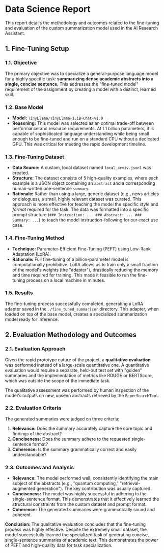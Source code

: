 # Data Science Report

This report details the methodology and outcomes related to the fine-tuning and evaluation of the custom summarization model used in the AI Research Assistant.

## 1. Fine-Tuning Setup

### 1.1. Objective

The primary objective was to specialize a general-purpose language model for a highly specific task: **summarizing dense academic abstracts into a single, concise sentence**. This addresses the "fine-tuned model" requirement of the assignment by creating a model with a distinct, learned skill.

### 1.2. Base Model

-   **Model:** `TinyLlama/TinyLlama-1.1B-Chat-v1.0`
-   **Reasoning:** This model was selected as an optimal trade-off between performance and resource requirements. At 1.1 billion parameters, it is capable of sophisticated language understanding while being small enough to be fine-tuned and run on a standard CPU without a dedicated GPU. This was critical for meeting the rapid development timeline.

### 1.3. Fine-Tuning Dataset

-   **Data Source:** A custom, local dataset named `local_arxiv.jsonl` was created.
-   **Structure:** The dataset consists of 5 high-quality examples, where each example is a JSON object containing an `abstract` and a corresponding human-written one-sentence `summary`.
-   **Rationale:** Rather than using a large, generic dataset (e.g., news articles or dialogues), a small, highly relevant dataset was curated. This approach is more effective for teaching the model the specific *style* and *format* required for the task. The data was formatted into a specific prompt structure (`### Instruction: ... ### Abstract: ... ### Summary: ...`) to teach the model instruction-following for our exact use case.

### 1.4. Fine-Tuning Method

-   **Technique:** Parameter-Efficient Fine-Tuning (PEFT) using Low-Rank Adaptation (LoRA).
-   **Rationale:** Full fine-tuning of a billion-parameter model is computationally prohibitive. LoRA allows us to train only a small fraction of the model's weights (the "adapter"), drastically reducing the memory and time required for training. This made it feasible to run the fine-tuning process on a local machine in minutes.

### 1.5. Results

The fine-tuning process successfully completed, generating a LoRA adapter saved in the `./fine_tuned_summarizer` directory. This adapter, when loaded on top of the base model, creates a specialized summarization model ready for inference.

## 2. Evaluation Methodology and Outcomes

### 2.1. Evaluation Approach

Given the rapid prototype nature of the project, a **qualitative evaluation** was performed instead of a large-scale quantitative one. A quantitative evaluation would require a separate, held-out test set with "golden" summaries and the implementation of metrics like ROUGE or BERTScore, which was outside the scope of the immediate task.

The qualitative assessment was performed by human inspection of the model's outputs on new, unseen abstracts retrieved by the `PaperSearchTool`.

### 2.2. Evaluation Criteria

The generated summaries were judged on three criteria:

1.  **Relevance:** Does the summary accurately capture the core topic and findings of the abstract?
2.  **Conciseness:** Does the summary adhere to the requested single-sentence format?
3.  **Coherence:** Is the summary grammatically correct and easily understandable?

### 2.3. Outcomes and Analysis

-   **Relevance:** The model performed well, consistently identifying the main subject of the abstracts (e.g., "quantum computing," "retrieval-augmented generation"). The key contribution was usually captured.
-   **Conciseness:** The model was highly successful in adhering to the single-sentence format. This demonstrates that it effectively learned the structural constraints from the custom dataset and prompt format.
-   **Coherence:** The generated summaries were grammatically sound and coherent.

**Conclusion:** The qualitative evaluation concludes that the fine-tuning process was highly effective. Despite the extremely small dataset, the model successfully learned the specialized task of generating concise, single-sentence summaries of academic text. This demonstrates the power of PEFT and high-quality data for task specialization.